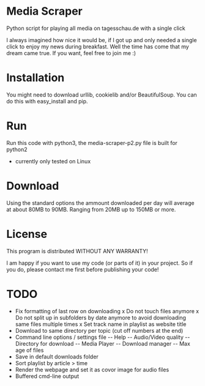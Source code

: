 Media Scraper
=============

Python script for playing all media on tagesschau.de with a single click


I always imagined how nice it would be, if I got up and only needed a single click to enjoy my news during breakfast.
Well the time has come that my dream came true.
If you want, feel free to join me :)


Installation
============

You might need to download urllib, cookielib and/or BeautifulSoup.
You can do this with easy_install and pip.

Run
===

Run this code with python3, the media-scraper-p2.py file is built for python2
- currently only tested on Linux

Download
========

Using the standard options the ammount downloaded per day will average at about 80MB to 90MB.
Ranging from 20MB up to 150MB or more.

License
=======

This program is distributed WITHOUT ANY WARRANTY!

I am happy if you want to use my code (or parts of it) in your project.
So if you do, please contact me first before publishing your code!

TODO
====
- Fix formatting of last row on downloading
x Do not touch files anymore
x Do not split up in subfolders by date anymore to avoid downloading same files multiple times
x Set track name in playlist as website title
- Download to same directory per topic (cut off numbers at the end)
- Command line options / settings file
-- Help
-- Audio/Video quality
-- Directory for download
-- Media Player
-- Download manager
-- Max age of files
- Save in default downloads folder
- Sort playlist by article > time
- Render the webpage and set it as covor image for audio files
- Buffered cmd-line output
